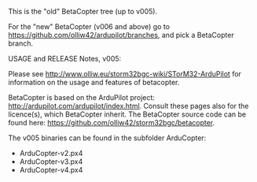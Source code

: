 This is the "old" BetaCopter tree (up to v005).

For the "new" BetaCopter (v006 and above) go to https://github.com/olliw42/ardupilot/branches, and pick a BetaCopter branch.

USAGE and RELEASE Notes, v005:

Please see http://www.olliw.eu/storm32bgc-wiki/STorM32-ArduPilot for information on the usage and features of betacopter.

BetaCopter is based on the ArduPilot project: http://ardupilot.com/ardupilot/index.html. 
Consult these pages also for the licence(s), which BetaCopter inherit.
The BetaCopter source code can be found here: https://github.com/olliw42/storm32bgc/betacopter.

The v005 binaries can be found in the subfolder ArduCopter:
- ArduCopter-v2.px4
- ArduCopter-v3.px4
- ArduCopter-v4.px4
